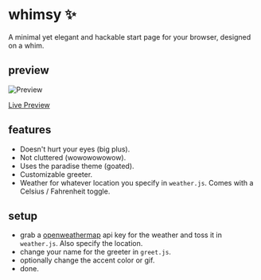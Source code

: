 # whimsy ✨

A minimal yet elegant and hackable start page for your browser, designed on a whim.

## preview

![Preview](https://i.imgur.com/p9YR1FS.png)

[Live Preview](https://whimsy-ruby.vercel.app)

## features

- Doesn't hurt your eyes (big plus).
- Not cluttered (wowowowowow).
- Uses the paradise theme (goated).
- Customizable greeter.
- Weather for whatever location you specify in `weather.js`. Comes with a Celsius / Fahrenheit toggle.

## setup

- grab a [openweathermap](https://openweathermap.org) api key for the weather and toss it in `weather.js`. Also specify the location.
- change your name for the greeter in `greet.js`.
- optionally change the accent color or gif.
- done.
